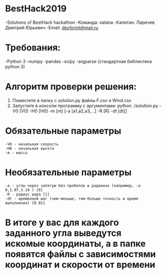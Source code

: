 # BestHack2019
  -Solutions of BestHack hackathon
  -Команда: satana
  -Капитан: Ларичев Дмитрий Юрьевич
  -Email: dexforint@mail.ru

# Требования:
  -Python 3
  -numpy
  -pandas
  -scipy
  -argparse (стандартная библиотека python 3)

# Алгоритм проверки решения:
1) Поместите в папку с solution.py файлы F.csv и Wind.csv
2) Запустите в консоли программу с аргументами:
  python ./solution.py -V0 [V0] -H0 [H0] -m [m] [-a [a1,a2,a3,...] -R [R] -dt [dt]]
  
  # Обязательные параметры
    -V0 - начальная скорость
    -H0 - начальная высота
    -m - масса
  
  # Необязательные параметры
    -a - углы через запятую без пробелов в радианах (например, -a 0,1.07,3.14 ) [0]
    -R - радиус шара [1]
    -dt - временной шаг (чем меньше, тем больше точность и время выполнения) [0.01]
  
# В итоге у вас для каждого заданного угла выведутся искомые координаты, а в папке появятся файлы с зависимостями координат и скорости от времени
